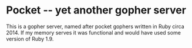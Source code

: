 # Pocket -- yet another gopher server

This is a gopher server, named after pocket gophers written in Ruby
circa 2014. If my memory serves it was functional and would have used
some version of Ruby 1.9.
